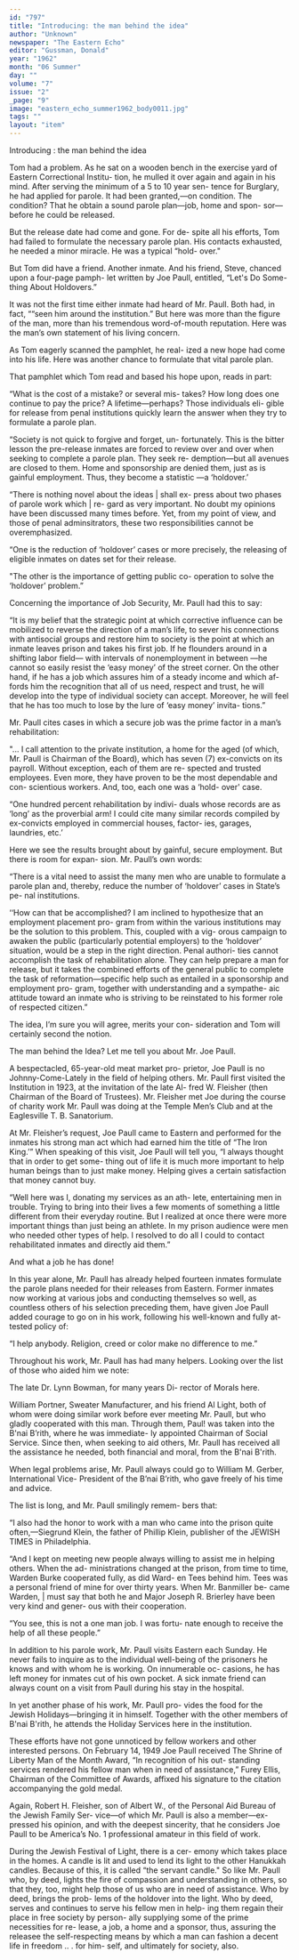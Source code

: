 ```yaml
---
id: "797"
title: "Introducing: the man behind the idea"
author: "Unknown"
newspaper: "The Eastern Echo"
editor: "Gussman, Donald"
year: "1962"
month: "06 Summer"
day: ""
volume: "7"
issue: "2"
_page: "9"
image: "eastern_echo_summer1962_body0011.jpg"
tags: ""
layout: "item"
---
```

Introducing :
the man
behind
the idea

Tom had a problem. As he sat on a wooden bench
in the exercise yard of Eastern Correctional Institu-
tion, he mulled it over again and again in his mind.
After serving the minimum of a 5 to 10 year sen-
tence for Burglary, he had applied for parole. It had
been granted,—on condition. The condition? That
he obtain a sound parole plan—job, home and spon-
sor—before he could be released.

But the release date had come and gone. For de-
spite all his efforts, Tom had failed to formulate the
necessary parole plan. His contacts exhausted, he
needed a minor miracle. He was a typical “hold-
over."

But Tom did have a friend. Another inmate. And
his friend, Steve, chanced upon a four-page pamph-
let written by Joe Paull, entitled, “Let's Do Some-
thing About Holdovers.”

It was not the first time either inmate had heard of
Mr. Paull. Both had, in fact, ““seen him around the
institution.” But here was more than the figure of
the man, more than his tremendous word-of-mouth
reputation. Here was the man’s own statement of
his living concern.

As Tom eagerly scanned the pamphlet, he real-
ized a new hope had come into his life. Here was
another chance to formulate that vital parole plan.

That pamphlet which Tom read and based his
hope upon, reads in part:

“What is the cost of a mistake? or several mis-
takes? How long does one continue to pay the
price? A lifetime—perhaps? Those individuals eli-
gible for release from penal institutions quickly learn
the answer when they try to formulate a parole plan.

“Society is not quick to forgive and forget, un-
fortunately. This is the bitter lesson the pre-release
inmates are forced to review over and over when
seeking to complete a parole plan. They seek re-
demption—but all avenues are closed to them.
Home and sponsorship are denied them, just as is
gainful employment. Thus, they become a statistic
—a ‘holdover.’

“There is nothing novel about the ideas | shall ex-
press about two phases of parole work which | re-
gard as very important. No doubt my opinions have
been discussed many times before. Yet, from my
point of view, and those of penal adminsitrators,
these two responsibilities cannot be overemphasized.

“One is the reduction of ‘holdover’ cases or more
precisely, the releasing of eligible inmates on dates
set for their release.

"The other is the importance of getting public co-
operation to solve the ‘holdover’ problem.”

Concerning the importance of Job Security, Mr.
Paull had this to say:

“It is my belief that the strategic point at which
corrective influence can be mobilized to reverse the
direction of a man’s life, to sever his connections
with antisocial groups and restore him to society is
the point at which an inmate leaves prison and takes
his first job. If he flounders around in a shifting labor
field— with intervals of nonemployment in between
—he cannot so easily resist the ‘easy money’ of the
street corner. On the other hand, if he has a job
which assures him of a steady income and which af-
fords him the recognition that all of us need, respect
and trust, he will develop into the type of individual 
society can accept. Moreover, he will feel that he has
too much to lose by the lure of ‘easy money’ invita-
tions.”

Mr. Paull cites cases in which a secure job was the
prime factor in a man’s rehabilitation:

"... I call attention to the private institution, a
home for the aged (of which, Mr. Paull is Chairman
of the Board), which has seven (7) ex-convicts on
its payroll. Without exception, each of them are re-
spected and trusted employees. Even more, they
have proven to be the most dependable and con-
scientious workers. And, too, each one was a ‘hold-
over' case.

“One hundred percent rehabilitation by indivi-
duals whose records are as ‘long’ as the proverbial
arm! I could cite many similar records compiled by
ex-convicts employed in commercial houses, factor-
ies, garages, laundries, etc.’

Here we see the results brought about by gainful,
secure employment. But there is room for expan-
sion. Mr. Paull’s own words:

“There is a vital need to assist the many men who
are unable to formulate a parole plan and, thereby,
reduce the number of ‘holdover’ cases in State’s pe-
nal institutions.

‘‘How can that be accomplished? I am inclined
to hypothesize that an employment placement pro-
gram from within the various institutions may be the
solution to this problem. This, coupled with a vig-
orous campaign to awaken the public (particularly
potential employers) to the ‘holdover’ situation,
would be a step in the right direction. Penal authori-
ties cannot accomplish the task of rehabilitation
alone. They can help prepare a man for release, but
it takes the combined efforts of the general public to
complete the task of reformation—specific help such
as entailed in a sponsorship and employment pro-
gram, together with understanding and a sympathe-
aic attitude toward an inmate who is striving to be
reinstated to his former role of respected citizen.”

The idea, I’m sure you will agree, merits your con-
sideration and Tom will certainly second the notion.

The man behind the Idea? Let me tell you about
Mr. Joe Paull.

A bespectacled, 65-year-old meat market pro-
prietor, Joe Paull is no Johnny-Come-Lately in the
field of helping others. Mr. Paull first visited the
Institution in 1923, at the invitation of the late Al-
fred W. Fleisher (then Chairman of the Board of
Trustees). Mr. Fleisher met Joe during the course
of charity work Mr. Paull was doing at the Temple
Men’s Club and at the Eaglesville T. B. Sanatorium.

At Mr. Fleisher’s request, Joe Paull came to
Eastern and performed for the inmates his strong
man act which had earned him the title of “The Iron
King.’” When speaking of this visit, Joe Paull will
tell you, “I always thought that in order to get some-
thing out of life it is much more important to help
human beings than to just make money. Helping
gives a certain satisfaction that money cannot buy.

“Well here was I, donating my services as an ath-
lete, entertaining men in trouble. Trying to bring
into their lives a few moments of something a little
different from their everyday routine. But I realized
at once there were more important things than just
being an athlete. In my prison audience were men
who needed other types of help. I resolved to do all
I could to contact rehabilitated inmates and directly
aid them.”

And what a job he has done!

In this year alone, Mr. Paull has already helped
fourteen inmates formulate the parole plans needed
for their releases from Eastern. Former inmates now
working at various jobs and conducting themselves
so well, as countless others of his selection preceding
them, have given Joe Paull added courage to go
on in his work, following his well-known and fully at-
tested policy of:

“I help anybody. Religion, creed or color make
no difference to me.”

Throughout his work, Mr. Paull has had many
helpers. Looking over the list of those who aided
him we note:

The late Dr. Lynn Bowman, for many years Di-
rector of Morals here.

William Portner, Sweater Manufacturer, and his
friend Al Light, both of whom were doing similar
work before ever meeting Mr. Paull, but who gladly
cooperated with this man. Through them, Paul! was
taken into the B'nai B’rith, where he was immediate-
ly appointed Chairman of Social Service. Since then,
when seeking to aid others, Mr. Paull has received
all the assistance he needed, both financial and
moral, from the B'nai B'rith.

When legal problems arise, Mr. Paull always
could go to William M. Gerber, International Vice-
President of the B’nai B’rith, who gave freely of his
time and advice.

The list is long, and Mr. Paull smilingly remem-
bers that:

“I also had the honor to work with a man who
came into the prison quite often,—Siegrund Klein,
the father of Phillip Klein, publisher of the JEWISH
TIMES in Philadelphia.

“And I kept on meeting new people always
willing to assist me in helping others. When the ad-
ministrations changed at the prison, from time to
time, Warden Burke cooperated fully, as did Ward-
en Tees behind him. Tees was a personal friend of
mine for over thirty years. When Mr. Banmiller be-
came Warden, | must say that both he and Major
Joseph R. Brierley have been very kind and gener-
ous with their cooperation.

“You see, this is not a one man job. I was fortu-
nate enough to receive the help of all these people.”

In addition to his parole work, Mr. Paull visits
Eastern each Sunday. He never fails to inquire as to
the individual well-being of the prisoners he knows
and with whom he is working. On innumerable oc-
casions, he has left money for inmates cut of his own
pocket. A sick inmate friend can always count on a
visit from Paull during his stay in the hospital.

In yet another phase of his work, Mr. Paull pro-
vides the food for the Jewish Holidays—bringing it
in himself. Together with the other members of
B'nai B'rith, he attends the Holiday Services here in
the institution.

These efforts have not gone unnoticed by fellow
workers and other interested persons. On February
14, 1949 Joe Paull received The Shrine of Liberty
Man of the Month Award, “In recognition of his out-
standing services rendered his fellow man when in
need of assistance,” Furey Ellis, Chairman of the
Committee of Awards, affixed his signature to the
citation accompanying the gold medal.

Again, Robert H. Fleisher, son of Albert W., of
the Personal Aid Bureau of the Jewish Family Ser-
vice—of which Mr. Paull is also a member—ex-
pressed his opinion, and with the deepest sincerity,
that he considers Joe Paull to be America’s No. 1
professional amateur in this field of work.

During the Jewish Festival of Light, there is a cer-
emony which takes place in the homes. A candle is
lit and used to lend its light to the other Hanukkah
candles. Because of this, it is called “the servant
candle." So like Mr. Paull who, by deed, lights the
fire of compassion and understanding in others, so
that they, too, might help those of us who are in
need of assistance. Who by deed, brings the prob-
lems of the holdover into the light. Who by deed,
serves and continues to serve his fellow men in help-
ing them regain their place in free society by person-
ally supplying some of the prime necessities for re-
lease, a job, a home and a sponsor, thus, assuring
the releasee the self-respecting means by which a
man can fashion a decent life in freedom .. . for him-
self, and ultimately for society, also.

